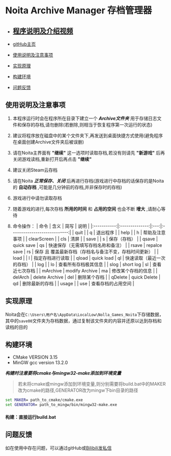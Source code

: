 # Noita Archive Manager 存档管理器

- ## [程序说明及介绍视频](https://www.bilibili.com/video/BV1PH4y1g7u2/?vd_source=b94494fff1b1147eb0072109b3ee55bc)

- [gitHub主页](https://github.com/Xiaomony/NoitaArchiveManager.git)

- [使用说明及注意事项](#使用说明及注意事项)

- [实现原理](#实现原理)

- [构建环境](#构建环境)

- [问题反馈](#问题反馈)
  
## 使用说明及注意事项

1. 本程序运行时会在程序所在目录下建立一个 **_Archive文件夹_** 用于存储日志文件和保存的存档,请勿删除(若删除,则相当于恢复程序第一次运行的状态)

2. 建议将程序放在磁盘中的某个文件夹下,再发送到桌面快捷方式使用(避免程序在桌面创建Archive文件夹后被误删)

3. 请在Noita主界面有 **"继续"** 这一选项时读取存档,若没有则请先 **"新游戏"** 后再关闭游戏读档,重新打开后再点击 **"继续"**

4. 建议关闭Steam云存档

5. 请在Noita **_正常保存、关闭_** 后再进行存档(游戏进行中存档的话保存的是Noita的 **自动存档** ,可能是几分钟前的存档,并非保存时的存档)

6. 游戏进行中请勿读取存档

7. 随着游戏的进行,每次存档 **所用的时间** 和 **占用的空间** 也会不断 **增大** ,请耐心等待

8. 命令操作：
   | 命令          | 含义             | 简写  | 说明                           |
   |:-----------:|:--------------:|:---:|:----------------------------:|
   | quit        |                | q   | 退出程序                         |
   | help        |                | h   | 帮助及注意事项                      |
   | clearScreen |                | cls | 清屏                           |
   | save        |                | s   | 保存（存档）                       |
   | qsave       | quick save     | qs  | 快速保存（无需填写存档名称和备注）            |
   | rsave       | repalce save   | rs  | 保存 且 覆盖最新存档（存档名与备注不变，存档时间更新） |
   | load        |                | l   | 指定存档进行读取                     |
   | qload       | quick load     | ql  | 快速读取（最近一次的存档）                |
   | log         |                | lo  | 查看所有存档极其信息                   |
   | slog        | short log      | sl  | 查看近七次存档                |
   | mArchive    | modify Archive | ma  | 修改某个存档的信息                    |
   | delArch     | delete Archive | del | 删除某个存档                       |
   | qDelete     | quick Delete   | qd  | 删除最新的存档                      |
   | usage       |                | use | 查看存档的占用空间            |

## 实现原理

Noita会在`C:\Users\用户名\AppData\LocalLow\Nolla_Games_Noita`下存储数据，其中的`save00`文件夹为存档数据，通过复制该文件夹的内容并还原以达到存档和读档的目的

## 构建环境

- CMake VERSION 3.15
- MinGW gcc version 13.2.0

**_构建时注意要将cmake与mingw32-make添加到环境变量_**

>若未将cmake或mingw添加到环境变量,则分别需要将build.bat中的MAKER改为cmake的路径,GENERATOR改为mingw下bin目录的路径

```bat
set MAKER= path_to_cmake/cmake.exe
set GENERATOR= path_to_mingw/bin/mingw32-make.exe
```

#### 构建：直接运行build.bat

## 问题反馈

如在使用中存在问题，可以通过gitHub或[Bilibili发私信](https://space.bilibili.com/506901263)
